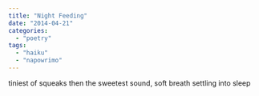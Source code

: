 ```yaml
---
title: "Night Feeding"
date: "2014-04-21"
categories: 
  - "poetry"
tags: 
  - "haiku"
  - "napowrimo"
---
```


tiniest of squeaks then the sweetest sound, soft breath settling into sleep
